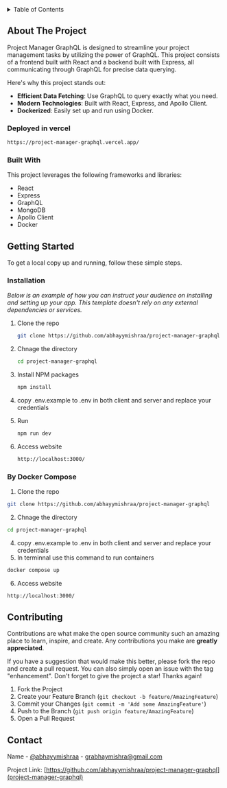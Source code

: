 


<!-- TABLE OF CONTENTS -->
<details>
  <summary>Table of Contents</summary>
  <ol>
    <li>
      <a href="#about-the-project">About The Project</a>
      <ul>
        <li><a href="#built-with">Built With</a></li>
      </ul>
    </li>
    <li>
      <a href="#getting-started">Getting Started</a>
      <ul>
        <li><a href="#installation">Installation</a></li>
      </ul>
    </li>
    <li><a href="#contributing">Contributing</a></li>
    <li><a href="#contact">Contact</a></li>
  </ol>
</details>



<!-- ABOUT THE PROJECT -->
## About The Project

Project Manager GraphQL is designed to streamline your project management tasks by utilizing the power of GraphQL. This project consists of a frontend built with React and a backend built with Express, all communicating through GraphQL for precise data querying.

Here's why this project stands out:
* **Efficient Data Fetching**: Use GraphQL to query exactly what you need.
* **Modern Technologies**: Built with React, Express, and Apollo Client.
* **Dockerized**: Easily set up and run using Docker.


### Deployed in vercel
```sh
https://project-manager-graphql.vercel.app/
```


### Built With

This project leverages the following frameworks and libraries:

* React
* Express
* GraphQL
* MongoDB
* Apollo Client
* Docker




<!-- GETTING STARTED -->
## Getting Started

To get a local copy up and running, follow these simple steps.


### Installation

_Below is an example of how you can instruct your audience on installing and setting up your app. This template doesn't rely on any external dependencies or services._

1. Clone the repo
   ```sh
   git clone https://github.com/abhayymishraa/project-manager-graphql
   ```

2. Chnage the directory
   ```sh
   cd project-manager-graphql
   ```
3. Install NPM packages
   ```sh
   npm install
   ```
4. copy .env.example to .env in both client and server and replace your credentials

5. Run 
   
    ```sh
    npm run dev
    ```
6. Access website
   ```sh
   http://localhost:3000/
   ```

 
### By Docker Compose
   1. Clone the repo 
   ```sh
   git clone https://github.com/abhayymishraa/project-manager-graphql
   ```
   2. Chnage the directory
   ```sh
   cd project-manager-graphql
   ```
   4. copy .env.example to .env in both client and server and replace your credentials
   5. In terminnal use this command to run containers
   ```sh
   docker compose up
   ```
   6. Access website
   ```sh
   http://localhost:3000/
   ```

<!-- CONTRIBUTING -->
## Contributing

Contributions are what make the open source community such an amazing place to learn, inspire, and create. Any contributions you make are **greatly appreciated**.

If you have a suggestion that would make this better, please fork the repo and create a pull request. You can also simply open an issue with the tag "enhancement".
Don't forget to give the project a star! Thanks again!

1. Fork the Project
2. Create your Feature Branch (`git checkout -b feature/AmazingFeature`)
3. Commit your Changes (`git commit -m 'Add some AmazingFeature'`)
4. Push to the Branch (`git push origin feature/AmazingFeature`)
5. Open a Pull Request





<!-- CONTACT -->
## Contact

Name - [@abhayymishraa](https://github.com/abhayymishraa/project-manager-graphql) - grabhaymishra@gmail.com

Project Link: [https://github.com/abhayymishraa/project-manager-graphql](project-manager-graphql)


